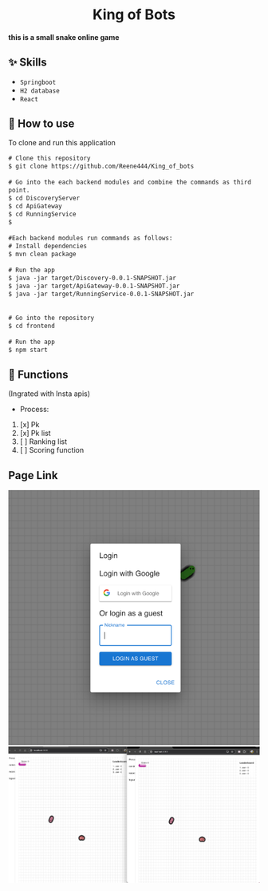 
<h1 align="center">King of Bots</h1>


#### this is a small snake online game

## :sparkles: Skills
- `Springboot`
- `H2 database`
- `React`

## :book: How to use
To clone and run this application
```
# Clone this repository
$ git clone https://github.com/Reene444/King_of_bots
 
# Go into the each backend modules and combine the commands as third point.
$ cd DiscoveryServer
$ cd ApiGateway
$ cd RunningService
$ 

#Each backend modules run commands as follows:
# Install dependencies
$ mvn clean package

# Run the app
$ java -jar target/Discovery-0.0.1-SNAPSHOT.jar
$ java -jar target/ApiGateway-0.0.1-SNAPSHOT.jar
$ java -jar target/RunningService-0.0.1-SNAPSHOT.jar


# Go into the repository
$ cd frontend

# Run the app
$ npm start

```
## :wrench: Functions
(Ingrated with Insta apis)
-  Process:
1. [x] Pk
2. [x] Pk list
3. [ ] Ranking list
4. [ ] Scoring function


## Page Link
![img_1.png](img_1.png)
![img.png](img.png)



